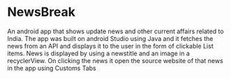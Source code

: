 # NewsBreak
An android app that shows update news and other current affairs related to India. The app was built on android Studio using Java and it fetches the news from an API and displays it to the user in the form of clickable List items.
News is displayed by using a newstitle and an image in a recyclerView.
 On clicking the news it open the source website of that news in the app using Customs Tabs
 
